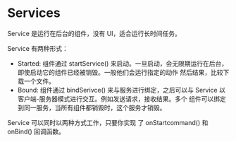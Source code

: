 # Services
Service 是运行在后台的组件，没有 UI，适合运行长时间任务。

Service 有两种形式：

* Started: 组件通过 startService() 来启动。一旦启动，会无限期运行在后台，即使启动它的组件已经被销毁。一般他们会运行指定的动作
然后结果，比较下载一个文件。
* Bound: 组件通过 bindSerivce() 来与服务进行绑定，之后可以与 Service 以客户端-服务器模式进行交互。例如发送请求，接收结果。多个
组件可以绑定到同一服务，当所有组件都销毁时，这个服务才销毁。

Service 可以同时以两种方式工作，只要你实现 了 onStartcommand() 和 onBind() 回调函数。


